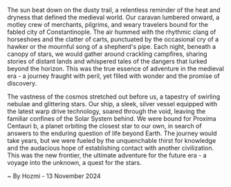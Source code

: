 
The sun beat down on the dusty trail, a relentless reminder of the heat and dryness that defined the medieval world. Our caravan lumbered onward, a motley crew of merchants, pilgrims, and weary travelers bound for the fabled city of Constantinople. The air hummed with the rhythmic clang of horseshoes and the clatter of carts, punctuated by the occasional cry of a hawker or the mournful song of a shepherd's pipe. Each night, beneath a canopy of stars, we would gather around crackling campfires, sharing stories of distant lands and whispered tales of the dangers that lurked beyond the horizon. This was the true essence of adventure in the medieval era - a journey fraught with peril, yet filled with wonder and the promise of discovery.

The vastness of the cosmos stretched out before us, a tapestry of swirling nebulae and glittering stars. Our ship, a sleek, silver vessel equipped with the latest warp drive technology, soared through the void, leaving the familiar confines of the Solar System behind. We were bound for Proxima Centauri b, a planet orbiting the closest star to our own, in search of answers to the enduring question of life beyond Earth. The journey would take years, but we were fueled by the unquenchable thirst for knowledge and the audacious hope of establishing contact with another civilization. This was the new frontier, the ultimate adventure for the future era - a voyage into the unknown, a quest for the stars. 

~ By Hozmi - 13 November 2024
